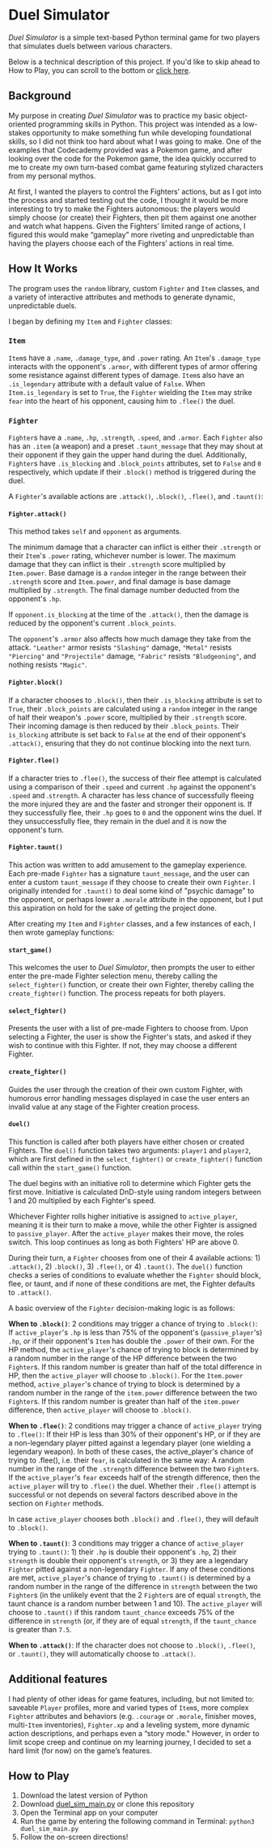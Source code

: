 # Duel Simulator
_Duel Simulator_ is a simple text-based Python terminal game for two players that simulates duels between various characters.

Below is a technical description of this project. If you'd like to skip ahead to How to Play, you can scroll to the bottom or [click here](#how-to-play).

## Background
My purpose in creating _Duel Simulator_ was to practice my basic object-oriented programming skills in Python. This project was intended as a low-stakes opportunity to make something fun while developing foundational skills, so I did not think too hard about what I was going to make. One of the examples that Codecademy provided was a Pokemon game, and after looking over the code for the Pokemon game, the idea quickly occurred to me to create my own turn-based combat game featuring stylized characters from my personal mythos.

At first, I wanted the players to control the Fighters’ actions, but as I got into the process and started testing out the code, I thought it would be more interesting to try to make the Fighters autonomous: the players would simply choose (or create) their Fighters, then pit them against one another and watch what happens. Given the Fighters’ limited range of actions, I figured this would make “gameplay” more riveting and unpredictable than having the players choose each of the Fighters’ actions in real time.

## How It Works
The program uses the ``random`` library, custom ``Fighter`` and ``Item`` classes, and a variety of interactive attributes and methods to generate dynamic, unpredictable duels.

I began by defining my ``Item`` and ``Fighter`` classes: 

### ``Item``
``Item``s have a ``.name``, ``.damage_type``, and ``.power`` rating. An ``Item``'s ``.damage_type`` interacts with the opponent's ``.armor``, with different types of armor offering some resistance against different types of damage. ``Item``s also have an ``.is_legendary`` attribute with a default value of ``False``. When ``Item.is_legendary`` is set to ``True``, the ``Fighter`` wielding the ``Item`` may strike ``fear`` into the heart of his opponent, causing him to ``.flee()`` the duel.

### ``Fighter``
``Fighter``s have a ``.name``, ``.hp``, ``.strength``, ``.speed``, and ``.armor``. Each ``Fighter`` also has an ``.item`` (a weapon) and a preset ``.taunt_message`` that they may shout at their opponent if they gain the upper hand during the duel. Additionally, ``Fighter``s have ``.is_blocking`` and ``.block_points`` attributes, set to ``False`` and ``0`` respectively, which update if their ``.block()`` method is triggered during the duel.

A ``Fighter``'s available actions are ``.attack()``, ``.block()``, ``.flee()``, and ``.taunt()``:

#### ``Fighter.attack()``
This method takes ``self`` and ``opponent`` as arguments. 

The minimum damage that a character can inflict is either their ``.strength`` or their ``Item``'s ``.power`` rating, whichever number is lower. The maximum damage that they can inflict is their ``.strength`` score multiplied by ``Item.power``. Base damage is a ``random`` integer in the range between their ``.strength`` score and ``Item.power``, and final damage is base damage multiplied by ``.strength``. The final damage number deducted from the opponent's ``.hp``. 

If ``opponent.is_blocking`` at the time of the ``.attack()``, then the damage is reduced by the opponent's current ``.block_points``.

The ``opponent``'s ``.armor`` also affects how much damage they take from the attack. ``"Leather"`` armor resists ``"Slashing"`` damage, ``"Metal"`` resists `"Piercing"` and `"Projectile"` damage, `"Fabric"` resists `"Bludgeoning"`, and nothing resists `"Magic"`.

#### `Fighter.block()`
If a character chooses to `.block()`, then their `.is_blocking` attribute is set to `True`, their `.block_points` are calculated using a `random` integer in the range of half their weapon's `.power` score, multiplied by their `.strength` score. Their incoming damage is then reduced by their `.block_points`. Their `is_blocking` attribute is set back to `False` at the end of their opponent's `.attack()`, ensuring that they do not continue blocking into the next turn.

#### `Fighter.flee()`
If a character tries to `.flee()`, the success of their flee attempt is calculated using a comparison of their `.speed` and current `.hp` against the opponent's `.speed` and .`strength`. A character has less chance of successfully fleeing the more injured they are and the faster and stronger their opponent is. If they successfully flee, their `.hp` goes to `0` and the opponent wins the duel. If they unsuccessfully flee, they remain in the duel and it is now the opponent's turn.

#### `Fighter.taunt()`
This action was written to add amusement to the gameplay experience. Each pre-made `Fighter` has a signature `taunt_message`, and the user can enter a custom `taunt_message` if they choose to create their own `Fighter`. I originally intended for `.taunt()` to deal some kind of "psychic damage" to the opponent, or perhaps lower a `.morale` attribute in the opponent, but I put this aspiration on hold for the sake of getting the project done.

After creating my `Item` and `Fighter` classes, and a few instances of each, I then wrote gameplay functions:

#### `start_game()`
This welcomes the user to _Duel Simulator_, then prompts the user to either enter the pre-made Fighter selection menu, thereby calling the `select_fighter()` function, or create their own Fighter, thereby calling the `create_fighter()` function. The process repeats for both players.

#### `select_fighter()`
Presents the user with a list of pre-made Fighters to choose from. Upon selecting a Fighter, the user is show the Fighter's stats, and asked if they wish to continue with this Fighter. If not, they may choose a different Fighter.

#### `create_fighter()`
Guides the user through the creation of their own custom Fighter, with humorous error handling messages displayed in case the user enters an invalid value at any stage of the Fighter creation process.

#### `duel()`
This function is called after both players have either chosen or created Fighters. The `duel()` function takes two arguments: `player1` and `player2`, which are first defined in the `select_fighter()` or `create_fighter()` function call within the `start_game()` function.

The duel begins with an initiative roll to determine which Fighter gets the first move. Initiative is calculated DnD-style using random integers between 1 and 20 multiplied by each Fighter's speed.

Whichever Fighter rolls higher initiative is assigned to `active_player`, meaning it is their turn to make a move, while the other Fighter is assigned to `passive_player`. After the `active_player` makes their move, the roles switch. This loop continues as long as both Fighters' HP are above 0.

During their turn, a `Fighter` chooses from one of their 4 available actions: 1) `.attack()`, 2) `.block()`, 3) `.flee()`, or 4) `.taunt()`. The `duel()` function checks a series of conditions to evaluate whether the `Fighter` should block, flee, or taunt, and if none of these conditions are met, the Fighter defaults to `.attack()`. 

A basic overview of the `Fighter` decision-making logic is as follows:

**When to `.block()`**: 2 conditions may trigger a chance of trying to `.block()`: If `active_player`'s `.hp` is less than 75% of the opponent's (`passive_player`'s) `.hp`, _or_ if their opponent's `Item` has double the `.power` of their own. For the HP method, the `active_player`'s chance of trying to block is determined by a random number in the range of the HP difference between the two `Fighter`s. If this random number is greater than half of the total difference in HP, then the `active_player` will choose to `.block()`. For the `Item.power` method, `active_player`'s chance of trying to block is determined by a random number in the range of the `item.power` difference between the two `Fighter`s. If this random number is greater than half of the `item.power` difference, then `active_player` will choose to `.block()`.

**When to `.flee()`**: 2 conditions may trigger a chance of `active_player` trying to `.flee()`: If their HP is less than 30% of their opponent's HP, or if they are a non-legendary player pitted against a legendary player (one wielding a legendary weapon). In both of these cases, the active_player's chance of trying to .flee(), i.e. their `fear`, is calculated in the same way: A random number in the range of the `.strength` difference between the two `Fighter`s. If the `active_player`'s `fear` exceeds half of the strength difference, then the `active_player` will try to `.flee()` the duel. Whether their `.flee()` attempt is successful or not depends on several factors described above in the section on `Fighter` methods.

In case `active_player` chooses both `.block()` and `.flee()`, they will default to `.block()`.

**When to `.taunt()`**: 3 conditions may trigger a chance of `active_player` trying to `.taunt()`: 1) their `.hp` is double their opponent's `.hp`, 2) their `strength` is double their opponent's `strength`, or 3) they are a legendary `Fighter` pitted against a non-legendary `Fighter`. If any of these conditions are met, `active_player`'s chance of trying to `.taunt()` is determined by a random number in the range of the difference in `strength` between the two `Fighter`s (in the unlikely event that the 2 `Fighter`s are of equal `strength`, the taunt chance is a random number between 1 and 10). The `active_player` will choose to `.taunt()` if this random `taunt_chance` exceeds 75% of the difference in `strength` (or, if they are of equal `strength`, if the `taunt_chance` is greater than `7.5`.

**When to `.attack()`**: If the character does not choose to `.block()`, `.flee()`, or `.taunt()`, they will automatically choose to `.attack()`.

## Additional features
I had plenty of other ideas for game features, including, but not limited to: saveable ``Player`` profiles, more and varied types of ``Item``s, more complex ``Fighter`` attributes and behaviors (e.g. `.courage` or `.morale`, finisher moves, multi-`Item` inventories), ``Fighter.xp`` and a leveling system, more dynamic action descriptions, and perhaps even a “story mode." However, in order to limit scope creep and continue on my learning journey, I decided to set a hard limit (for now) on the game’s features.

## How to Play
1. Download the latest version of Python
2. Download [duel_sim_main.py]((https://github.com/garminson/duel_simulator/blob/main/duel_sim_main.py)) or clone this repository
3. Open the Terminal app on your computer
4. Run the game by entering the following command in Terminal: `python3 duel_sim_main.py`
5. Follow the on-screen directions!
